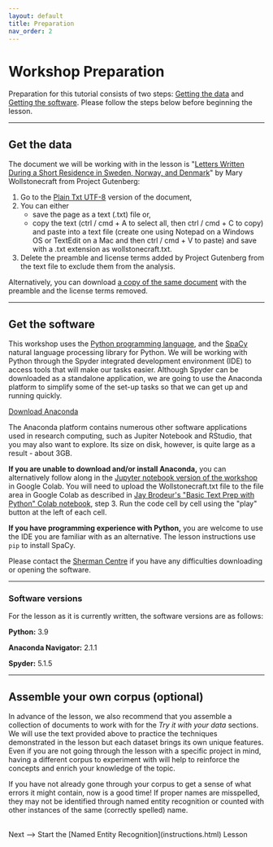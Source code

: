 ```yaml
---
layout: default
title: Preparation
nav_order: 2
---
```


# Workshop Preparation 

Preparation for this tutorial consists of two steps: [Getting the data](#get-the-data) and [Getting the software](#get-the-software). Please follow the steps below before beginning the lesson.

<hr />
  
## Get the data

The document we will be working with in the lesson is "[Letters Written During a Short Residence in Sweden, Norway, and Denmark](https://www.gutenberg.org/ebooks/3529)" by Mary Wollstonecraft from Project Gutenberg: 

1. Go to the [Plain Txt UTF-8](https://www.gutenberg.org/ebooks/3529.txt.utf-8) version of the document,
2. You can either 
   - save the page as a text (.txt) file or, 
   - copy the text (ctrl / cmd + A to select all, then ctrl / cmd + C to copy) and paste into a text file (create one using Notepad on a Windows OS or TextEdit on a Mac and then ctrl / cmd + V to paste) and save with a .txt extension as wollstonecraft.txt.
3. Delete the preamble and license terms added by Project Gutenberg from the text file to exclude them from the analysis.

Alternatively, you can download [a copy of the same document](assets/wollstonecraft.txt) with the preamble and the license terms removed.

<hr />

## Get the software

This workshop uses the [Python programming language](https://www.python.org/), and the [SpaCy](https://spacy.io/) natural language processing library for Python. We will be working with Python through the Spyder integrated development environment (IDE) to access tools that will make our tasks easier. Although Spyder can be downloaded as a standalone application, we are going to use the Anaconda platform to simplify some of the set-up tasks so that we can get up and running quickly.

[Download Anaconda](https://www.anaconda.com/products/individual) 

The Anaconda platform contains numerous other software applications used in research computing, such as Jupiter Notebook and RStudio, that you may also want to explore. Its size on disk, however, is quite large as a result - about 3GB. 

**If you are unable to download and/or install Anaconda,** you can alternatively follow along in the [Jupyter notebook version of the workshop](https://colab.research.google.com/drive/1a2tt05ijDuSrNDQ0G-9XfsYijONt8Eeg?usp=sharing) in Google Colab. You will need to upload the Wollstonecraft.txt file to the file area in Google Colab as described in [Jay Brodeur's "Basic Text Prep with Python" Colab notebook](https://colab.research.google.com/drive/1ynkHM3WOQUGj9mj8R060p3BYqI6ThbAj), step 3. Run the code cell by cell using the "play" button at the left of each cell.

**If you have programming experience with Python,** you are welcome to use the IDE you are familiar with as an alternative. The lesson instructions use `pip` to install SpaCy. 

Please contact the [Sherman Centre](mailto:scds@mcmaster.ca) if you have any difficulties downloading or opening the software.

<hr />

### Software versions

For the lesson as it is currently written, the software versions are as follows:

**Python:** 3.9

**Anaconda Navigator:** 2.1.1

**Spyder:** 5.1.5

<hr />

## Assemble your own corpus (optional)

In advance of the lesson, we also recommend that you assemble a collection of documents to work with for the *Try it with your data* sections. We will use the text  provided above to practice the techniques demonstrated in the lesson but each dataset brings its own unique features. Even if you are not going through the lesson with a specific project in mind, having a different corpus to experiment with will help to reinforce the concepts and enrich your knowledge of the topic.

If you have not already gone through your corpus to get a sense of what errors it might contain, now is a good time! If proper names are misspelled, they may not be identified through named entity recognition or counted with other instances of the same (correctly spelled) name.


<br />
Next --> Start the [Named Entity Recognition](instructions.html) Lesson
